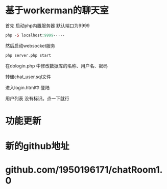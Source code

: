 # 基于workerman的聊天室


 首先  启动php内置服务器 默认端口为9999
~~~php
php -S localhost:9999·····
~~~

然后启动websocket服务

~~~php
php server.php start
~~~

在dologin.php 中修改数据库的名称、用户名、密码

转储chat_user.sql文件



进入login.html中 登陆


用户列表 没有标识。点一下就行





# 功能更新
# 新的github地址
# github.com/1950196171/chatRoom1.0
